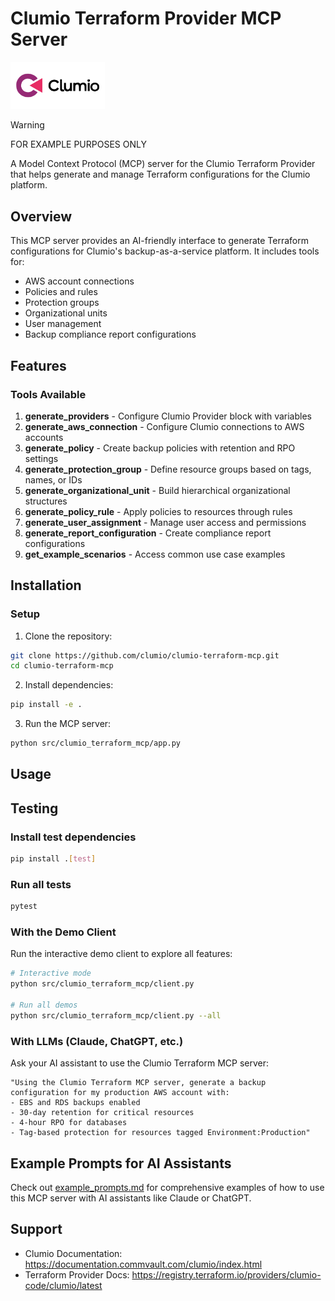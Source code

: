 # Clumio Terraform Provider MCP Server

<img src=".github/logo.svg" alt="Clumio" width="30%" />

> [!WARNING]
> FOR EXAMPLE PURPOSES ONLY

A Model Context Protocol (MCP) server for the Clumio Terraform Provider that helps generate and manage Terraform configurations for the Clumio platform.

## Overview

This MCP server provides an AI-friendly interface to generate Terraform configurations for Clumio's backup-as-a-service platform. It includes tools for:

- AWS account connections
- Policies and rules
- Protection groups
- Organizational units
- User management
- Backup compliance report configurations

## Features

### Tools Available

1. **generate_providers** - Configure Clumio Provider block with variables
2. **generate_aws_connection** - Configure Clumio connections to AWS accounts
3. **generate_policy** - Create backup policies with retention and RPO settings
4. **generate_protection_group** - Define resource groups based on tags, names, or IDs
5. **generate_organizational_unit** - Build hierarchical organizational structures
6. **generate_policy_rule** - Apply policies to resources through rules
7. **generate_user_assignment** - Manage user access and permissions
8. **generate_report_configuration** - Create compliance report configurations
9. **get_example_scenarios** - Access common use case examples

## Installation

### Setup

1. Clone the repository:
```bash
git clone https://github.com/clumio/clumio-terraform-mcp.git
cd clumio-terraform-mcp
```

2. Install dependencies:
```bash
pip install -e .
```

3. Run the MCP server:
```bash
python src/clumio_terraform_mcp/app.py
```

## Usage

## Testing

### Install test dependencies

```bash
pip install .[test]
```

### Run all tests

```bash
pytest
```

### With the Demo Client

Run the interactive demo client to explore all features:

```bash
# Interactive mode
python src/clumio_terraform_mcp/client.py

# Run all demos
python src/clumio_terraform_mcp/client.py --all
```

### With LLMs (Claude, ChatGPT, etc.)

Ask your AI assistant to use the Clumio Terraform MCP server:

```
"Using the Clumio Terraform MCP server, generate a backup configuration for my production AWS account with:
- EBS and RDS backups enabled
- 30-day retention for critical resources
- 4-hour RPO for databases
- Tag-based protection for resources tagged Environment:Production"
```

## Example Prompts for AI Assistants

Check out [example_prompts.md](example_prompts.md) for comprehensive examples of how to use this MCP server with AI assistants like Claude or ChatGPT.

## Support

- Clumio Documentation: https://documentation.commvault.com/clumio/index.html
- Terraform Provider Docs: https://registry.terraform.io/providers/clumio-code/clumio/latest
